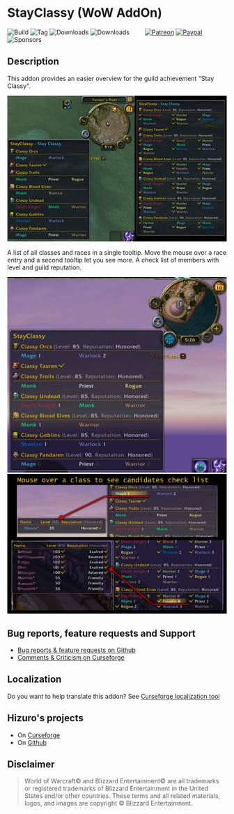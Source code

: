 # StayClassy (WoW AddOn)
![Build](https://github.com/HizurosWoWAddOns/StayClassy/actions/workflows/bigwigsmods-packager.yml/badge.svg)
![Tag](https://img.shields.io/github/v/tag/HizurosWoWAddOns/StayClassy?style=flat-square)
![Downloads](https://img.shields.io/github/downloads/HizurosWoWAddOns/StayClassy/total?style=flat-square)
![Downloads](https://img.shields.io/github/downloads/HizurosWoWAddOns/StayClassy/latest/total?style=flat-square)
&nbsp; &nbsp; &nbsp; &nbsp;
[![Patreon](https://img.shields.io/badge/&zwj;-Patreon-gray?logo=patreon&color=red&style=flat-square)](https://www.patreon.com/bePatron?u=12558524)
[![Paypal](https://img.shields.io/badge/&zwj;-Paypal-gray?logo=paypal&color=blue&style=flat-square)](https://paypal.me/hizuro)
![Sponsors](https://img.shields.io/github/sponsors/HizurosWoWAddOns?logo=github&style=flat-square)

## Description
This addon provides an easier overview for the guild achievement "Stay Classy".

![Screenshot1](./.github/media/StayClassy.jpg)

A list of all classes and races in a single tooltip. Move the mouse over a race entry and a second tooltip let you see more. A check list of members with level and guild reputation.

![Screenshot2](./.github/media/StayClassy_1.jpg)
![Screenshot3](./.github/media/StayClassy_2.jpg)

## Bug reports, feature requests and Support
* [Bug reports & feature requests on Github](https://github.com/HizurosWoWAddOns/StayClassy/issues)
* [Comments & Criticism on Curseforge](https://www.curseforge.com/wow/addons/stayclassy)

## Localization
Do you want to help translate this addon?
See [Curseforge localization tool](https://www.curseforge.com/wow/addons/stayclassy/localization)

## Hizuro's projects
* On [Curseforge](https://www.curseforge.com/members/hizuro_de/projects)
* On [Github](https://github.com/HizurosWoWAddOns)

## Disclaimer
> World of Warcraft© and Blizzard Entertainment© are all trademarks or registered trademarks of Blizzard Entertainment in the United States and/or other countries. These terms and all related materials, logos, and images are copyright © Blizzard Entertainment.
